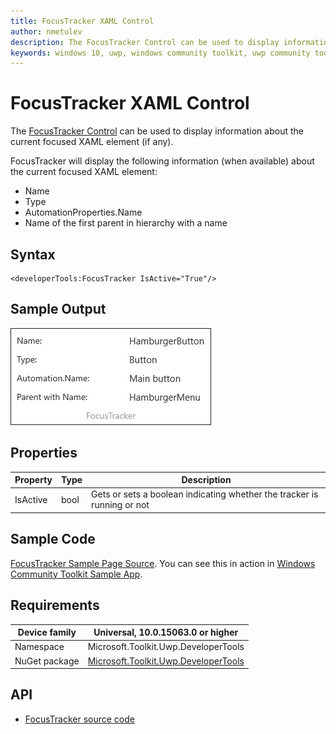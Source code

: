 ```yaml
---
title: FocusTracker XAML Control 
author: nmetulev
description: The FocusTracker Control can be used to display information about the current focused XAML element (if any).
keywords: windows 10, uwp, windows community toolkit, uwp community toolkit, uwp toolkit, FocusTracker, XAML Control, xaml 
---
```


# FocusTracker XAML Control 

The [FocusTracker Control](https://docs.microsoft.com/dotnet/api/microsoft.toolkit.uwp.developertools.focustracker) can be used to display information about the current focused XAML element (if any).

FocusTracker will display the following information (when available) about the current focused XAML element:
- Name
- Type
- AutomationProperties.Name
- Name of the first parent in hierarchy with a name

## Syntax

```xaml
<developerTools:FocusTracker IsActive="True"/>
```

## Sample Output

![FocusTracker image](../resources/images/DeveloperTools/FocusTracker.jpg)

## Properties

| Property | Type | Description |
| -- | -- | -- |
| IsActive | bool | Gets or sets a boolean indicating whether the tracker is running or not |

## Sample Code

[FocusTracker Sample Page Source](https://github.com/Microsoft/UWPCommunityToolkit/tree/master/Microsoft.Toolkit.Uwp.SampleApp/SamplePages/FocusTracker). You can see this in action in [Windows Community Toolkit Sample App](https://www.microsoft.com/store/apps/9NBLGGH4TLCQ).

## Requirements

| Device family | Universal, 10.0.15063.0 or higher |
| --- | --- |
| Namespace | Microsoft.Toolkit.Uwp.DeveloperTools |
| NuGet package | [Microsoft.Toolkit.Uwp.DeveloperTools](https://www.nuget.org/packages/Microsoft.Toolkit.Uwp.DeveloperTools/) |

## API

* [FocusTracker source code](https://github.com/Microsoft/UWPCommunityToolkit/tree/master/Microsoft.Toolkit.Uwp.DeveloperTools/FocusTracker)

